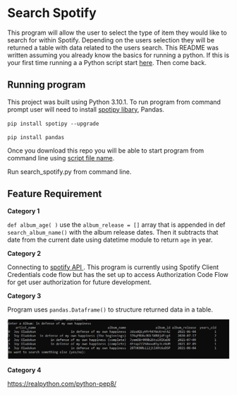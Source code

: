 # Search Spotify 
This program will allow the user to select the type of item they would like to search for within Spotify. Depending on the users selection they will be returned a table with data related to the users search. This README was written assuming you already know the basics for running a python. If this is your first time running a a Python script start [here](https://realpython.com/run-python-scripts/#using-the-python-command). Then come back. 

## Running program 
This project was built using Python 3.10.1. To run program from command prompt user will need to install [spotipy libary](https://spotipy.readthedocs.io/en/2.19.0/#installation), Pandas. 

`pip install spotipy --upgrade`

`pip install pandas`

Once you download this repo you will be able to start program from command line using [script file name](https://realpython.com/run-python-scripts/#using-the-script-filename). 


Run search_spotify.py from command line. 

## Feature Requirement 
**Category 1** 

`def album_age( )` use the `album_release = []` array that is appended in def `search_album_name()` with the album release dates. Then it subtracts that date from the current date using datetime module to return  `age` in year. 

**Category 2** 

Connecting to [spotify API ](https://developer.spotify.com/documentation/web-api/reference/#/operations/search). This program is currently using Spotify Client Credentials code flow but has the set up to access Authorization Code Flow for get user authorization for future development. 

**Category 3** 

Program uses `pandas.Dataframe()` to structure returned data in a table.


![Table example](images\Example_table_output.JPG) 

**Category 4** 

https://realpython.com/python-pep8/